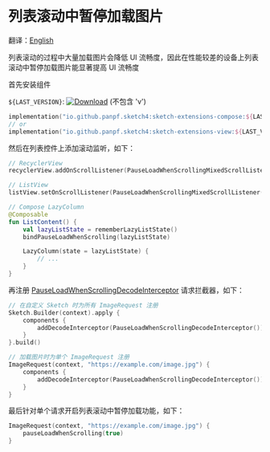 # 列表滚动中暂停加载图片

翻译：[English](pause_load_when_scrolling.md)

列表滚动的过程中大量加载图片会降低 UI 流畅度，因此在性能较差的设备上列表滚动中暂停加载图片能显著提高
UI 流畅度

首先安装组件

`${LAST_VERSION}`: [![Download][version_icon]][version_link] (不包含 'v')

```kotlin
implementation("io.github.panpf.sketch4:sketch-extensions-compose:${LAST_VERSION}")
// or
implementation("io.github.panpf.sketch4:sketch-extensions-view:${LAST_VERSION}")
```

然后在列表控件上添加滚动监听，如下：

```kotlin
// RecyclerView
recyclerView.addOnScrollListener(PauseLoadWhenScrollingMixedScrollListener())

// ListView
listView.setOnScrollListener(PauseLoadWhenScrollingMixedScrollListener())

// Compose LazyColumn
@Composable
fun ListContent() {
    val lazyListState = rememberLazyListState()
    bindPauseLoadWhenScrolling(lazyListState)

    LazyColumn(state = lazyListState) {
        // ...
    }
}
```

再注册 [PauseLoadWhenScrollingDecodeInterceptor] 请求拦截器，如下：

```kotlin
// 在自定义 Sketch 时为所有 ImageRequest 注册
Sketch.Builder(context).apply {
    components {
        addDecodeInterceptor(PauseLoadWhenScrollingDecodeInterceptor())
    }
}.build()

// 加载图片时为单个 ImageRequest 注册
ImageRequest(context, "https://example.com/image.jpg") {
    components {
        addDecodeInterceptor(PauseLoadWhenScrollingDecodeInterceptor())
    }
}
```

最后针对单个请求开启列表滚动中暂停加载功能，如下：

```kotlin
ImageRequest(context, "https://example.com/image.jpg") {
    pauseLoadWhenScrolling(true)
}
```

[version_icon]: https://img.shields.io/maven-central/v/io.github.panpf.sketch4/sketch-singleton

[version_link]: https://repo1.maven.org/maven2/io/github/panpf/sketch4/

[Sketch]: ../../sketch-core/src/commonMain/kotlin/com/github/panpf/sketch/Sketch.common.kt

[ImageRequest]: ../../sketch-core/src/commonMain/kotlin/com/github/panpf/sketch/request/ImageRequest.common.kt

[PauseLoadWhenScrollingDecodeInterceptor]: ../../sketch-extensions-core/src/commonMain/kotlin/com/github/panpf/sketch/request/PauseLoadWhenScrollingDecodeInterceptor.kt